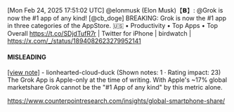 [Mon Feb 24, 2025 17:51:02 UTC] @elonmusk (Elon Musk)【𝗕】: @Grok is now the #1 app of any kind! [@cb_doge] BREAKING: Grok is now the #1 app in three categories of the AppStore. 🇺🇸 • Productivity • Top Apps • Top Overall https://t.co/SDjdTufR7r | Twitter for iPhone | birdwatch | https://x.com/_/status/1894082623279952141

#### MISLEADING

[[view note]](https://x.com/i/birdwatch/n/1894136759522660724) - lionhearted-cloud-duck (Shown notes: 1 · Rating impact: 23)
The Grok App is Apple-only at the time of writing. With Apple's ~17% global marketshare Grok cannot be the "#1 App of any kind" by this metric alone.

https://www.counterpointresearch.com/insights/global-smartphone-share/
